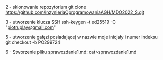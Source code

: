 2 - sklonowanie repozytorium
git clone https://github.com/InzynieriaOprogramowaniaAGH/MDO2022_S.git

3 - utworzenie klucza SSH
ssh-keygen -t ed25519 -C "piotruplay@gmail.com"

5 - utworzenie gałęzi posiadającej w nazwie moje inicjały i numer indeksu
git checkout -b PO299724

6 - Stworzenie pliku sprawozdanie1.md:
cat>sprawozdanie1.md